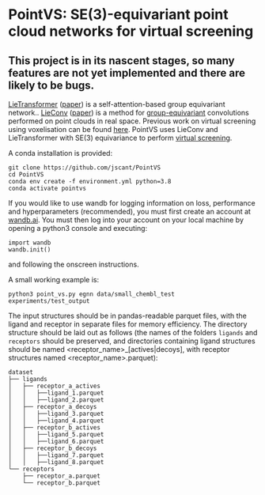 # PointVS: SE(3)-equivariant point cloud networks for virtual screening

## This project is in its nascent stages, so many features are not yet implemented and there are likely to be bugs.

[LieTransformer](https://github.com/oxcsml/lie-transformer)
([paper](https://arxiv.org/abs/2012.10885)) is a self-attention-based group 
equivariant network.. [LieConv](https://github.com/mfinzi/LieConv)
([paper](https://arxiv.org/abs/2002.12880)) is a method for
[group-equivariant](https://en.wikipedia.org/wiki/Equivariant_map) convolutions
performed on point clouds in real space. Previous work on virtual screening
using voxelisation can be found
[here](https://pubs.acs.org/doi/10.1021/acs.jcim.0c00263). PointVS uses LieConv
and LieTransformer with SE(3) equivariance to perform
[virtual screening](https://en.wikipedia.org/wiki/Virtual_screening).

A conda installation is provided:
```
git clone https://github.com/jscant/PointVS
cd PointVS
conda env create -f environment.yml python=3.8
conda activate pointvs
```
If you would like to use wandb for logging information on loss, performance and
hyperparameters (recommended), you must first create an account at
[wandb.ai](https://wandb.ai). You must then log into your account on your local
machine by opening a python3 console and executing:
```
import wandb
wandb.init()
```
and following the onscreen instructions.

A small working example is:

```
python3 point_vs.py egnn data/small_chembl_test experiments/test_output
```

The input structures should be in pandas-readable parquet files, with the ligand and receptor in separate files for memory efficiency. The directory structure should be laid out as follows (the names of the folders `ligands` and `receptors` should be preserved, and directories containing ligand structures should be named \<receptor\_name\>\_[actives|decoys], with receptor structures named \<receptor\_name\>.parquet):

```
dataset
├── ligands
│   ├── receptor_a_actives
│   │   ├──ligand_1.parquet
│   │   ├──ligand_2.parquet
│   ├── receptor_a_decoys
│   │   ├──ligand_3.parquet
│   │   ├──ligand_4.parquet
│   ├── receptor_b_actives
│   │   ├──ligand_5.parquet
│   │   ├──ligand_6.parquet
│   ├── receptor_b_decoys
│   │   ├──ligand_7.parquet
│   │   ├──ligand_8.parquet
└── receptors
    ├── receptor_a.parquet
    └── receptor_b.parquet
```
